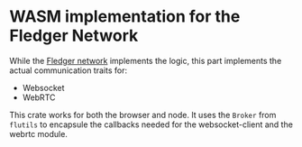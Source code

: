 # WASM implementation for the Fledger Network

While the [Fledger network](../../shared/flnet) implements the logic, this part implements
the actual communication traits for:

- Websocket
- WebRTC

This crate works for both the browser and node.
It uses the `Broker` from `flutils` to encapsule the callbacks needed for the websocket-client
and the webrtc module.